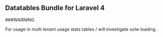 ## Datatables Bundle for Laravel 4

###WARNING

For usage in multi tenant usage stats tables / will investigate solw loading .